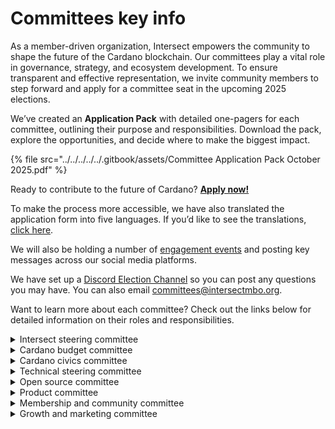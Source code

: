 # Committees key info

As a member-driven organization, Intersect empowers the community to shape the future of the Cardano blockchain. Our committees play a vital role in governance, strategy, and ecosystem development. To ensure transparent and effective representation, we invite community members to step forward and apply for a committee seat in the upcoming 2025 elections.

We’ve created an **Application Pack** with detailed one-pagers for each committee, outlining their purpose and responsibilities. Download the pack, explore the opportunities, and decide where to make the biggest impact.

{% file src="../../../../../.gitbook/assets/Committee Application Pack October 2025.pdf" %}

Ready to contribute to the future of Cardano? [**Apply now!**](https://members.intersectmbo.org/dashboard/voting)

To make the process more accessible, we have also translated the application form into five languages. If you’d like to see the translations, [click here](../../april-2025-committee-elections/committees-key-info/application-form-translations/).

We will also be holding a number of [engagement events](../../april-2025-committee-elections/committees-key-info/intersect-committee-elections-x-space-events.md) and posting key messages across our social media platforms.

We have set up a [Discord Election Channel](https://discord.com/channels/1136727663583698984/1270677346743222337) so you can post any questions you may have. You can also email [committees@intersectmbo.org](mailto:committees@intersectmbo.org).

Want to learn more about each committee? Check out the links below for detailed information on their roles and responsibilities.

<details>

<summary>Intersect steering committee</summary>

**Committee overview**: The Intersect Steering Committee (ISC) is the place where committee chairs, elected community members, and the Intersect Executive team come together to integrate committee expertise, member feedback, and operational insight to help steer Intersect as a member-led organization. Unlike other committees, the ISC looks inward, providing broad, strategic recommendations to the Board rather than making binding decisions. The meetings are held weekly, following a bi-weekly cadence:

* **Intersect Governance Focus** - Led by the leadership team, focusing on the organisational strategy of Intersect.
* **Committee Focus** - Meetings are facilitated by the Committee Chairs, highlighting any specific committee initiatives, risks/issues, or updates etc.

**Number of seats open for election**: 2

</details>

<details>

<summary>Cardano budget committee</summary>

**Committee overview**: The budget committee is an advisory committee that brings together relevant stakeholders from the Cardano Ecosystem. The CBC relies upon the knowledge and observations of committee members to provide guidance, support, and oversight for Cardano’s annual budget processes.

**Number of seats open for election**: 5

To learn more about the committee, click this [link](https://committees.docs.intersectmbo.org/intersect-budget-committee).

</details>

<details>

<summary>Cardano civics committee</summary>

**Committee overview:** The Cardano civics committee ensures that Cardano's governance is accessible, fair, and transparent. It provides facilitation and oversight to the Cardano community on the governance of Cardano. This includes developing and facilitating processes that engage the wider Cardano community in governance and coordinating with subject matter experts where needed.

**Number of seats open for election**: 4

To learn more about the committee, click this [link](https://committees.docs.intersectmbo.org/intersect-civics-committee).

</details>

<details>

<summary>Technical steering committee</summary>

**Committee overview:** The Technical Steering Committee (TSC) provides recommendations to ensure that decisions made either on-chain or off-chain for Cardano development are based upon sound technical awareness and best practices, maintaining the security and sustainability of the blockchain. The TSC is primarily focused on core infrastructure, including the Layer 1 protocol, critical tooling to support the operation of Cardano,  and essential infrastructure to support Layer 2 development.

**Number of seats open for election**: 5

To learn more about the committee, click this [link](https://committees.docs.intersectmbo.org/intersect-technical-steering-committee).

</details>

<details>

<summary>Open source committee</summary>

**Committee overview**: The Open source committee (OSC) is a decision-making body, bringing together relevant stakeholders from within the Cardano ecosystem. The OSC mission is to support the growth of Cardano through community-driven decision-making. We are committed to providing tools, policies, and guidance to ensure its success, adaptability, and accessibility.

**Number of seats open for election**: 5

To learn more about the committee, click this [link](https://committees.docs.intersectmbo.org/intersect-open-source-committee).

</details>

<details>

<summary>Product committee</summary>

**Committee Overview**: The Cardano Product Committee (CPC) assists the community by facilitating an open and transparent creation of a shared vision and roadmap. Also ensuring alignment with Cardano’s strategic goals, driving innovation across the ecosystem.

**Number of seats open for election**: 5

To learn more about the committee, click this [link](https://committees.docs.intersectmbo.org/intersect-product-committee).

</details>

<details>

<summary>Membership and community committee</summary>

**Committee Overview**: The Membership and Community Committee (MCC) supports Intersect with oversight of community grants, outreach, and education within the Cardano community. The MCC serves Intersect Members and the Cardano community, facilitating grassroots connection with the wider community targeting Membership growth, community support, and events.

**Number of seats open for election**: 5

To learn more about the committee, click this [link](https://committees.docs.intersectmbo.org/intersect-membership-community-committee).

</details>

<details>

<summary>Growth and marketing committee</summary>

**Committee overview**: The Growth and Marketing Committee (GMC) is a strategic planning and decision-making body, bringing together founding entities of the Cardano blockchain ecosystem and a diverse group of experienced marketing professionals. The GMC is committed to attracting, empowering and directing global marketing initiatives, breaking traditional boundaries that promote decentralization, growth, and widespread adoption for the Cardano ecosystem.

**Number of seats open for election**: 5

To learn more about the committee, click this [link](https://committees.docs.intersectmbo.org/intersect-growth-marketing-committee).

</details>
